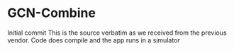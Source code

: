 # GCN-Combine
Initial commit
This is the source verbatim as we received from the previous vendor. Code does compile and the app runs in a simulator
